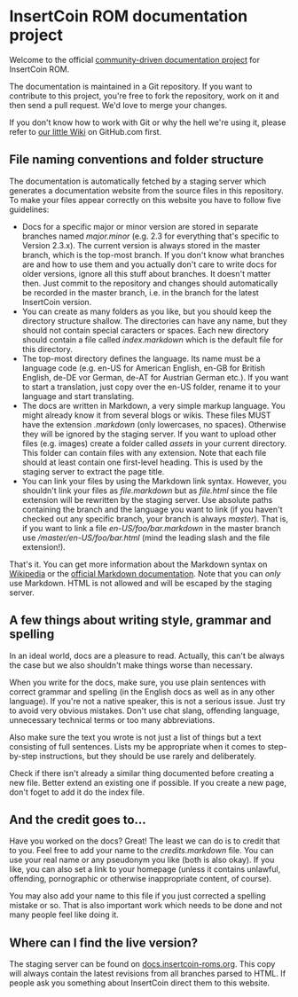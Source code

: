 # InsertCoin ROM documentation project

Welcome to the official [community-driven documentation project](http://docs.insertcoin-roms.org)
for InsertCoin ROM.

The documentation is maintained in a Git repository. If you want to contribute
to this project, you're free to fork the repository, work on it and then send
a pull request. We'd love to merge your changes.

If you don't know how to work with Git or why the hell we're using it, please refer to
[our little Wiki](https://github.com/Manko10/InsertCoin-Docs/wiki) on GitHub.com
first.

## File naming conventions and folder structure
The documentation is automatically fetched by a staging server which generates a
documentation website from the source files in this repository. To make your
files appear correctly on this website you have to follow five guidelines:

 * Docs for a specific major or minor version are stored in separate branches
   named *major.minor* (e.g. 2.3 for everything that's specific to Version 2.3.x).
   The current version is always stored in the master branch, which is the top-most
   branch. If you don't know what branches are and how to use them and you actually
   don't care to write docs for older versions, ignore all this stuff about branches.
   It doesn't matter then. Just commit to the repository and changes should
   automatically be recorded in the master branch, i.e. in the branch for the
   latest InsertCoin version.
 * You can create as many folders as you like, but you should keep the directory
   structure shallow. The directories can have any name, but they should not contain
   special caracters or spaces.
   Each new directory should contain a file called *index.markdown* which is the
   default file for this directory.
 * The top-most directory defines the language. Its name must be a language code
   (e.g. en-US for American English, en-GB for British English, de-DE vor German,
   de-AT for Austrian German etc.). If you want to start a translation, just copy over
   the en-US folder, rename it to your language and start translating.
 * The docs are written in Markdown, a very simple markup language. You might already
   know it from several blogs or wikis. These files MUST have the extension  *.markdown*
   (only lowercases, no spaces). Otherwise they will be ignored by the staging
   server. If you want to upload other files (e.g. images) create a folder called
   *assets* in your current directory. This folder can contain files with any extension.
   Note that each file should at least contain one first-level heading. This is
   used by the staging server to extract the page title.
 * You can link your files by using the Markdown link syntax. However, you shouldn't
   link your files as *file.markdown* but as *file.html* since the file extension will
   be rewritten by the staging server. Use absolute paths containing the branch and the
   language you want to link (if you haven't checked out any specific branch, your
   branch is always *master*). That is, if you want to link a file *en-US/foo/bar.markdown*
   in the master branch use */master/en-US/foo/bar.html* (mind the leading slash
   and the file extension!).

That's it. You can get more information about the Markdown syntax on
[Wikipedia](http://en.wikipedia.org/wiki/Markdown) or the
[official Markdown documentation](http://daringfireball.net/projects/markdown/).
Note that you can *only* use Markdown. HTML is not allowed and will be escaped
by the staging server.

## A few things about writing style, grammar and spelling
In an ideal world, docs are a pleasure to read. Actually, this can't be always the
case but we also shouldn't make things worse than necessary.

When you write for the docs, make sure, you use plain sentences with correct grammar
and spelling (in the English docs as well as in any other language). If you're not
a native speaker, this is not a serious issue. Just try to avoid very obvious mistakes.
Don't use chat slang, offending language, unnecessary technical terms or too many
abbreviations.

Also make sure the text you wrote is not just a list of things but a text consisting of full
sentences. Lists my be appropriate when it comes to step-by-step instructions, but
they should be use rarely and deliberately.

Check if there isn't already a similar thing documented before creating a new
file. Better extend an existing one if possible. If you create a new page, don't
foget to add it do the index file.

## And the credit goes to…
Have you worked on the docs? Great! The least we can do is to credit that to you.
Feel free to add your name to the *credits.markdown* file. You can use your real name
or any pseudonym you like (both is also okay). If you like, you can also set a link
to your homepage (unless it contains unlawful, offending, pornographic or otherwise
inappropriate content, of course).

You may also add your name to this file if you just corrected a spelling mistake or so.
That is also important work which needs to be done and not many people feel like
doing it.

## Where can I find the live version?
The staging server can be found on [docs.insertcoin-roms.org](http://docs.insertcoin-roms.org).
This copy will always contain the latest revisions from all branches parsed to HTML.
If people ask you something about InsertCoin direct them to this website.